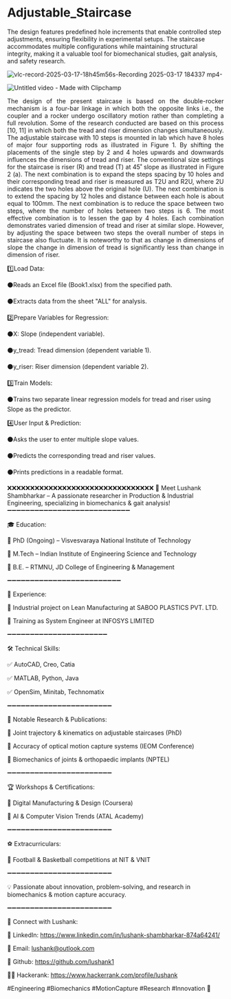 # Adjustable_Staircase
The design features predefined hole increments that enable controlled step adjustments, ensuring flexibility in experimental setups. The staircase accommodates multiple configurations while maintaining structural integrity, making it a valuable tool for biomechanical studies, gait analysis, and safety research.


![vlc-record-2025-03-17-18h45m56s-Recording 2025-03-17 184337 mp4-](https://github.com/user-attachments/assets/3cef2fa9-66fd-4dc2-b44e-c0abdb8e156b)


![Untitled video - Made with Clipchamp](https://github.com/user-attachments/assets/b1093769-1a86-422e-bd67-d5b69866e66e)



<p align="justify"> The design of the present staircase is based on the double-rocker mechanism is a four-bar linkage in which both the opposite links i.e., the coupler and a rocker undergo oscillatory motion rather than completing a full revolution.  Some of the research conducted are based on this process [10, 11] in which both the tread and riser dimension changes simultaneously.  The adjustable staircase with 10 steps is mounted in lab which have 8 holes of major four supporting rods as illustrated in Figure 1.  By shifting the placements of the single step by 2 and 4 holes upwards and downwards influences the dimensions of tread and riser.  The conventional size settings for the staircase is riser (R) and tread (T) at 45˚ slope as illustrated in Figure 2 (a).  The next combination is to expand the steps spacing by 10 holes and their corresponding tread and riser is measured as T2U and R2U, where 2U indicates the two holes above the original hole (U).  The next combination is to extend the spacing by 12 holes and distance between each hole is about equal to 100mm.  The next combination is to reduce the space between two steps, where the number of holes between two steps is 6.  The most effective combination is to lessen the gap by 4 holes.  Each combination demonstrates varied dimension of tread and riser at similar slope.  However, by adjusting the space between two steps the overall number of steps in staircase also fluctuate.  It is noteworthy to that as change in dimensions of slope the change in dimension of tread is significantly less than change in dimension of riser. </p>



1️⃣Load Data:

  ⚫Reads an Excel file (Book1.xlsx) from the specified path.
  
  ⚫Extracts data from the sheet "ALL" for analysis.

2️⃣Prepare Variables for Regression:


  ⚫X: Slope (independent variable).
  
  ⚫y_tread: Tread dimension (dependent variable 1).
  
  ⚫y_riser: Riser dimension (dependent variable 2).


3️⃣Train Models:

  ⚫Trains two separate linear regression models for tread and riser using Slope as the predictor.

4️⃣User Input & Prediction:

  ⚫Asks the user to enter multiple slope values.
  
  ⚫Predicts the corresponding tread and riser values.
  
  ⚫Prints predictions in a readable format.

❌❌❌❌❌❌❌❌❌❌❌❌❌❌❌❌❌❌❌❌❌❌❌❌❌❌❌❌❌❌❌❌
🚀 Meet Lushank Shambharkar – A passionate researcher in Production & Industrial Engineering, specializing in biomechanics & gait analysis!
➖➖➖➖➖➖➖➖➖➖➖➖➖➖➖➖➖➖➖➖➖➖➖➖➖➖➖


🎓 Education:

📌 PhD (Ongoing) – Visvesvaraya National Institute of Technology

📌 M.Tech  – Indian Institute of Engineering Science and Technology

📌 B.E.  – RTMNU, JD College of Engineering & Management

➖➖➖➖➖➖➖➖➖➖➖➖➖➖➖➖➖➖➖➖➖➖➖➖➖

💼 Experience:

🔹 Industrial project on Lean Manufacturing at SABOO PLASTICS PVT. LTD.


🔹 Training as System Engineer at INFOSYS LIMITED

➖➖➖➖➖➖➖➖➖➖➖➖➖➖➖➖➖➖➖➖➖➖

🛠 Technical Skills:

✅ AutoCAD, Creo, Catia

✅ MATLAB, Python, Java

✅ OpenSim, Minitab, Technomatix

➖➖➖➖➖➖➖➖➖➖➖➖➖➖➖➖➖➖➖➖➖➖➖

📢 Notable Research & Publications:

📌 Joint trajectory & kinematics on adjustable staircases (PhD)

📌 Accuracy of optical motion capture systems (IEOM Conference)

📌 Biomechanics of joints & orthopaedic implants (NPTEL)

➖➖➖➖➖➖➖➖➖➖➖➖➖➖➖➖➖➖➖➖➖➖➖

🏆 Workshops & Certifications:

🔹 Digital Manufacturing & Design (Coursera)

🔹 AI & Computer Vision Trends (ATAL Academy) 

➖➖➖➖➖➖➖➖➖➖➖➖➖➖➖➖➖➖➖➖➖➖➖

⚽ Extracurriculars:

🏅 Football & Basketball competitions at NIT & VNIT


➖➖➖➖➖➖➖➖➖➖➖➖➖➖➖➖➖➖➖➖➖➖➖

💡 Passionate about innovation, problem-solving, and research in biomechanics & motion capture accuracy.

➖➖➖➖➖➖➖➖➖➖➖➖➖➖➖➖➖➖➖➖➖➖➖

📧 Connect with Lushank:

🔗 LinkedIn: https://www.linkedin.com/in/lushank-shambharkar-874a64241/

📩 Email: lushank@outlook.com

🤖 Github: https://github.com/lushank1

🧑‍💻 Hackerank: https://www.hackerrank.com/profile/lushank


#Engineering #Biomechanics #MotionCapture #Research #Innovation 🚀
